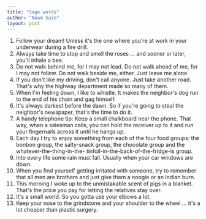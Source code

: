 ```yaml
---
title: "Sage words"
author: "Noam Sain"
layout: post
---
```


1. Follow your dream! Unless it's the one where you're at work in your underwear during a fire drill.
2. Always take time to stop and smell the roses … and sooner or later, you'll inhale a bee.
3. Do not walk behind me, for I may not lead. Do not walk ahead of me, for I may not follow. Do not walk beside me, either. Just leave me alone.
4. If you don't like my driving, don't call anyone. Just take another road. That's why the highway department made so many of them.
5. When I'm feeling down, I like to whistle. It makes the neighbor's dog run to the end of his chain and gag himself.
6. It's always darkest before the dawn. So if you're going to steal the neighbor's newspaper, that's the time to do it.
7. A handy telephone tip: Keep a small chalkboard near the phone. That way, when a salesman calls, you can hold the receiver up to it and run your fingernails across it until he hangs up.
8. Each day I try to enjoy something from each of the four food groups: the bonbon group, the salty-snack group, the chocolate group and the whatever-the-thing-in-the- tinfoil-in-the-back-of-the-fridge-is group.
9. Into every life some rain must fall. Usually when your car windows are down.
10. When you find yourself getting irritated with someone, try to remember that all men are brothers and just give them a noogie or an Indian burn.
11. This morning I woke up to the unmistakable scent of pigs in a blanket. That's the price you pay for letting the relatives stay over.
12. It's a small world. So you gotta use your elbows a lot.
13. Keep your nose to the grindstone and your shoulder to the wheel … it's a lot cheaper than plastic surgery.